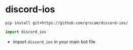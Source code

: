 # discord-ios
```
pip install git+https://github.com/qrscam/discord-ios/
```

```py
import discord_ios
```
- import `discord_ios` in your main bot file
